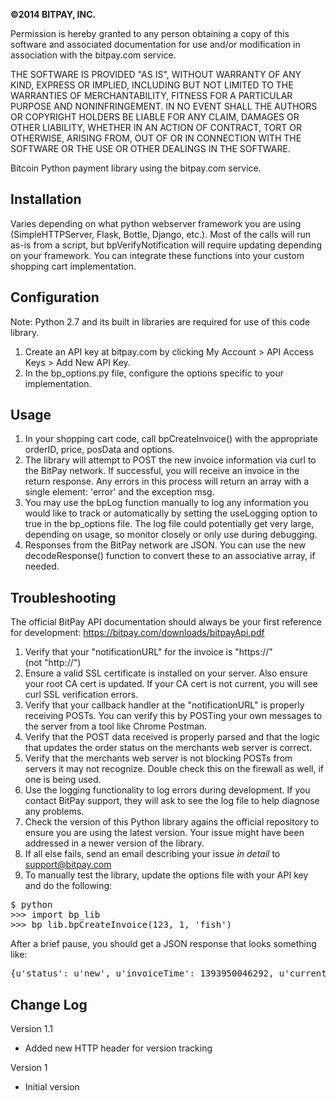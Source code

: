 <strong>©2014 BITPAY, INC.</strong>

Permission is hereby granted to any person obtaining a copy of this software
and associated documentation for use and/or modification in association with
the bitpay.com service.

THE SOFTWARE IS PROVIDED "AS IS", WITHOUT WARRANTY OF ANY KIND, EXPRESS OR
IMPLIED, INCLUDING BUT NOT LIMITED TO THE WARRANTIES OF MERCHANTABILITY,
FITNESS FOR A PARTICULAR PURPOSE AND NONINFRINGEMENT. IN NO EVENT SHALL THE
AUTHORS OR COPYRIGHT HOLDERS BE LIABLE FOR ANY CLAIM, DAMAGES OR OTHER
LIABILITY, WHETHER IN AN ACTION OF CONTRACT, TORT OR OTHERWISE, ARISING FROM,
OUT OF OR IN CONNECTION WITH THE SOFTWARE OR THE USE OR OTHER DEALINGS IN
THE SOFTWARE.


Bitcoin Python payment library using the bitpay.com service.


Installation
------------
Varies depending on what python webserver framework you are using (SimpleHTTPServer, Flask, Bottle, Django, etc.).
Most of the calls will run as-is from a script, but bpVerifyNotification will require updating depending on your framework.
You can integrate these functions into your custom shopping cart implementation.


Configuration
-------------
Note: Python 2.7 and its built in libraries are required for use of this code library.

1. Create an API key at bitpay.com by clicking My Account > API Access Keys > Add New API Key.
2. In the bp_options.py file, configure the options specific to your implementation.


Usage
-----
1. In your shopping cart code, call bpCreateInvoice() with the appropriate orderID, price,
   posData and options.
2. The library will attempt to POST the new invoice information via curl to the BitPay
   network.  If successful, you will receive an invoice in the return response.  Any errors
   in this process will return an array with a single element: 'error' and the exception msg.
3. You may use the bpLog function manually to log any information you would like to track or
   automatically by setting the useLogging option to true in the bp_options file.  The log file
   could potentially get very large, depending on usage, so monitor closely or only use
   during debugging.
4. Responses from the BitPay network are JSON. You can use the new decodeResponse() function to
   convert these to an associative array, if needed.


Troubleshooting
---------------
The official BitPay API documentation should always be your first reference for development:
https://bitpay.com/downloads/bitpayApi.pdf

1. Verify that your "notificationURL" for the invoice is "https://" (not "http://")
2. Ensure a valid SSL certificate is installed on your server. Also ensure your root CA cert is
   updated. If your CA cert is not current, you will see curl SSL verification errors.
3. Verify that your callback handler at the "notificationURL" is properly receiving POSTs. You
   can verify this by POSTing your own messages to the server from a tool like Chrome Postman.
4. Verify that the POST data received is properly parsed and that the logic that updates the
   order status on the merchants web server is correct.
5. Verify that the merchants web server is not blocking POSTs from servers it may not
   recognize. Double check this on the firewall as well, if one is being used.
6. Use the logging functionality to log errors during development. If you contact BitPay support,
   they will ask to see the log file to help diagnose any problems.
7. Check the version of this Python library agains the official repository to ensure you are using
   the latest version. Your issue might have been addressed in a newer version of the library.
8. If all else fails, send an email describing your issue *in detail* to support@bitpay.com
9. To manually test the library, update the options file with your API key and do the following:
<pre>
$ python
>>> import bp_lib
>>> bp_lib.bpCreateInvoice(123, 1, 'fish')
</pre>
After a brief pause, you should get a JSON response that looks something like:
<pre>
{u'status': u'new', u'invoiceTime': 1393950046292, u'currentTime': 1393950046520, u'url': u'https://bitpay.com/invoice?id=aASDF2jh4ashkASDfh234', u'price': 1, u'btcPrice': u'1.0000', u'currency': u'BTC', u'posData': u'{"posData": "fish", "hash": "ASDfkjha452345ASDFaaskjhasdlfkflkajsdf"}', u'expirationTime': 1393950946292, u'id': u'aASDF2jh4ashkASDfh234'}
</pre>

Change Log
----------
Version 1.1
- Added new HTTP header for version tracking

Version 1
- Initial version
